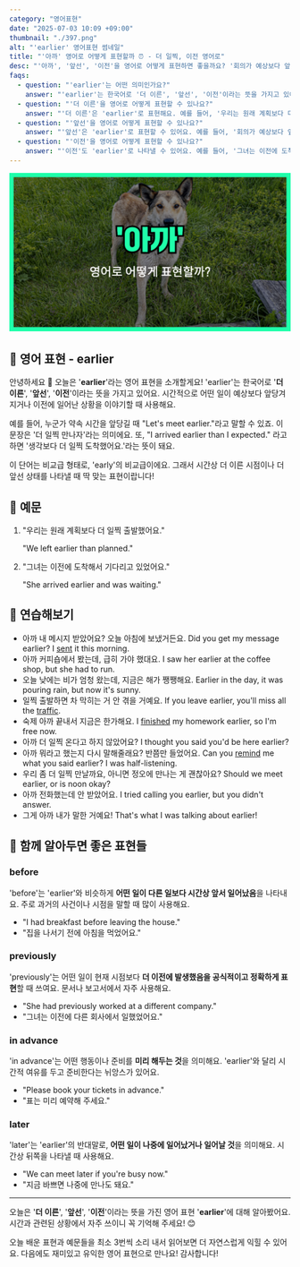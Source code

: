 ```yaml
---
category: "영어표현"
date: "2025-07-03 10:09 +09:00"
thumbnail: "./397.png"
alt: "'earlier' 영어표현 썸네일"
title: "'아까' 영어로 어떻게 표현할까 ⏰ - 더 일찍, 이전 영어로"
desc: "'아까', '앞선', '이전'을 영어로 어떻게 표현하면 좋을까요? '회의가 예상보다 앞서서 시작했어요.', '그녀는 이전에 도착해서 기다리고 있었어요.' 등을 영어로 표현하는 법을 배워봅시다. 다양한 예문을 통해서 연습하고 본인의 표현으로 만들어 보세요."
faqs:
  - question: "'earlier'는 어떤 의미인가요?"
    answer: "'earlier'는 한국어로 '더 이른', '앞선', '이전'이라는 뜻을 가지고 있어요. 시간적으로 어떤 일이 예상보다 앞당겨지거나 이전에 일어난 상황을 말할 때 쓰여요."
  - question: "'더 이른'을 영어로 어떻게 표현할 수 있나요?"
    answer: "'더 이른'은 'earlier'로 표현해요. 예를 들어, '우리는 원래 계획보다 더 일찍 출발했어요.'는 'We left earlier than planned.'라고 말할 수 있어요."
  - question: "'앞선'을 영어로 어떻게 표현할 수 있나요?"
    answer: "'앞선'은 'earlier'로 표현할 수 있어요. 예를 들어, '회의가 예상보다 앞서서 시작했어요.'는 'The meeting started earlier than expected.'라고 해요."
  - question: "'이전'을 영어로 어떻게 표현할 수 있나요?"
    answer: "'이전'도 'earlier'로 나타낼 수 있어요. 예를 들어, '그녀는 이전에 도착해서 기다리고 있었어요.'는 'She arrived earlier and was waiting.'라고 할 수 있어요."
---
```


!['earlier' 영어표현](./397.png)

## 🌟 영어 표현 - earlier

안녕하세요 👋 오늘은 '**earlier**'라는 영어 표현을 소개할게요! 'earlier'는 한국어로 '**더 이른**', '**앞선**', '**이전**'이라는 뜻을 가지고 있어요. 시간적으로 어떤 일이 예상보다 앞당겨지거나 이전에 일어난 상황을 이야기할 때 사용해요.

예를 들어, 누군가 약속 시간을 앞당길 때 "Let's meet earlier."라고 말할 수 있죠. 이 문장은 '더 일찍 만나자'라는 의미에요. 또, "I arrived earlier than I expected." 라고 하면 '생각보다 더 일찍 도착했어요.'라는 뜻이 돼요.

이 단어는 비교급 형태로, 'early'의 비교급이에요. 그래서 시간상 더 이른 시점이나 더 앞선 상태를 나타낼 때 딱 맞는 표현이랍니다!

## 📖 예문

1. "우리는 원래 계획보다 더 일찍 출발했어요."

   "We left earlier than planned."

2. "그녀는 이전에 도착해서 기다리고 있었어요."

   "She arrived earlier and was waiting."

## 💬 연습해보기

<ul data-interactive-list>

  <li data-interactive-item>
    <span data-toggler>아까 내 메시지 받았어요? 오늘 아침에 보냈거든요.</span>
    <span data-answer>Did you get my message earlier? I <a href="/blog/in-english/292.send/">sent</a> it this morning.</span>
  </li>

  <li data-interactive-item>
    <span data-toggler>아까 커피숍에서 봤는데, 급히 가야 했대요.</span>
    <span data-answer>I saw her earlier at the coffee shop, but she had to run.</span>
  </li>

  <li data-interactive-item>
    <span data-toggler>오늘 낮에는 비가 엄청 왔는데, 지금은 해가 쨍쨍해요.</span>
    <span data-answer>Earlier in the day, it was pouring rain, but now it's sunny.</span>
  </li>

  <li data-interactive-item>
    <span data-toggler>일찍 출발하면 차 막히는 거 안 겪을 거예요.</span>
    <span data-answer>If you leave earlier, you'll miss all the <a href="/blog/in-english/384.traffic/">traffic</a>.</span>
  </li>

  <li data-interactive-item>
    <span data-toggler>숙제 아까 끝내서 지금은 한가해요.</span>
    <span data-answer>I <a href="/blog/in-english/295.finish/">finished</a> my homework earlier, so I'm free now.</span>
  </li>

  <li data-interactive-item>
    <span data-toggler>아까 더 일찍 온다고 하지 않았어요?</span>
    <span data-answer>I thought you said you'd be here earlier?</span>
  </li>

  <li data-interactive-item>
    <span data-toggler>아까 뭐라고 했는지 다시 말해줄래요? 반쯤만 들었어요.</span>
    <span data-answer>Can you <a href="/blog/in-english/114.remind/">remind</a> me what you said earlier? I was half-listening.</span>
  </li>

  <li data-interactive-item>
    <span data-toggler>우리 좀 더 일찍 만날까요, 아니면 정오에 만나는 게 괜찮아요?</span>
    <span data-answer>Should we meet earlier, or is noon okay?</span>
  </li>

  <li data-interactive-item>
    <span data-toggler>아까 전화했는데 안 받았어요.</span>
    <span data-answer>I tried calling you earlier, but you didn't answer.</span>
  </li>

  <li data-interactive-item>
    <span data-toggler>그게 아까 내가 말한 거예요!</span>
    <span data-answer>That's what I was talking about earlier!</span>
  </li>

</ul>

## 🤝 함께 알아두면 좋은 표현들

### before

'before'는 'earlier'와 비슷하게 **어떤 일이 다른 일보다 시간상 앞서 일어났음**을 나타내요. 주로 과거의 사건이나 시점을 말할 때 많이 사용해요.

- "I had breakfast before leaving the house."
- "집을 나서기 전에 아침을 먹었어요."

### previously

'previously'는 어떤 일이 현재 시점보다 **더 이전에 발생했음을 공식적이고 정확하게 표현**할 때 쓰여요. 문서나 보고서에서 자주 사용해요.

- "She had previously worked at a different company."
- "그녀는 이전에 다른 회사에서 일했었어요."

### in advance

'in advance'는 어떤 행동이나 준비를 **미리 해두는 것**을 의미해요. 'earlier'와 달리 시간적 여유를 두고 준비한다는 뉘앙스가 있어요.

- "Please book your tickets in advance."
- "표는 미리 예약해 주세요."

### later

'later'는 'earlier'의 반대말로, **어떤 일이 나중에 일어났거나 일어날 것**을 의미해요. 시간상 뒤쪽을 나타낼 때 사용해요.

- "We can meet later if you're busy now."
- "지금 바쁘면 나중에 만나도 돼요."

---

오늘은 '**더 이른**', '**앞선**', '**이전**'이라는 뜻을 가진 영어 표현 '**earlier**'에 대해 알아봤어요. 시간과 관련된 상황에서 자주 쓰이니 꼭 기억해 주세요! 😊

오늘 배운 표현과 예문들을 최소 3번씩 소리 내서 읽어보면 더 자연스럽게 익힐 수 있어요. 다음에도 재미있고 유익한 영어 표현으로 만나요! 감사합니다!

